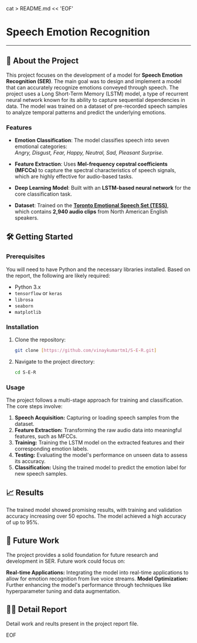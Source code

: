 cat > README.md << 'EOF'
# Speech Emotion Recognition
---

## 🚀 About the Project

This project focuses on the development of a model for **Speech Emotion Recognition (SER)**. The main goal was to design and implement a model that can accurately recognize emotions conveyed through speech. The project uses a Long Short-Term Memory (LSTM) model, a type of recurrent neural network known for its ability to capture sequential dependencies in data. The model was trained on a dataset of pre-recorded speech samples to analyze temporal patterns and predict the underlying emotions.

### Features
- **Emotion Classification**: The model classifies speech into seven emotional categories:  
  *Angry, Disgust, Fear, Happy, Neutral, Sad, Pleasant Surprise*.

- **Feature Extraction**: Uses **Mel-frequency cepstral coefficients (MFCCs)** to capture the spectral characteristics of speech signals, which are highly effective for audio-based tasks.

- **Deep Learning Model**: Built with an **LSTM-based neural network** for the core classification task.

- **Dataset**: Trained on the [**Toronto Emotional Speech Set (TESS)**](https://www.kaggle.com/datasets/ejlok1/toronto-emotional-speech-set-tess),  
  which contains **2,940 audio clips** from North American English speakers.

## 🛠️ Getting Started

### Prerequisites

You will need to have Python and the necessary libraries installed. Based on the report, the following are likely required:

* Python 3.x
* `tensorflow` or `keras`
* `librosa`
* `seaborn`
* `matplotlib`

### Installation

1.  Clone the repository:
    ```bash
    git clone [https://github.com/vinaykumartm1/S-E-R.git]
    ```
2.  Navigate to the project directory:
    ```bash
    cd S-E-R
    ```

### Usage

The project follows a multi-stage approach for training and classification. The core steps involve:

1.  **Speech Acquisition:** Capturing or loading speech samples from the dataset.
2.  **Feature Extraction:** Transforming the raw audio data into meaningful features, such as MFCCs.
3.  **Training:** Training the LSTM model on the extracted features and their corresponding emotion labels.
4.  **Testing:** Evaluating the model's performance on unseen data to assess its accuracy.
5.  **Classification:** Using the trained model to predict the emotion label for new speech samples.

## 📈 Results

The trained model showed promising results, with training and validation accuracy increasing over 50 epochs. The model achieved a high accuracy of up to 95%.

## 🔮 Future Work

The project provides a solid foundation for future research and development in SER. Future work could focus on:

**Real-time Applications:** Integrating the model into real-time applications to allow for emotion recognition from live voice streams.
**Model Optimization:** Further enhancing the model's performance through techniques like hyperparameter tuning and data augmentation.

## 👨‍💻 Detail Report 
Detail work and reults present in the project report file.


EOF
